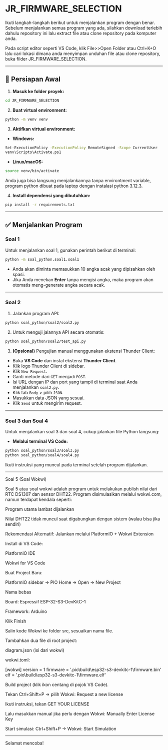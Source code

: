 # JR\_FIRMWARE\_SELECTION

Ikuti langkah-langkah berikut untuk menjalankan program dengan benar. Sebelum menjalankan semua program yang ada, silahkan download terlebih dahulu repository ini lalu extract file atau clone repository pada komputer anda.

Pada script editor seperti VS Code, klik File>>Open Folder atau Ctrl+K+O lalu cari lokasi dimana anda menyimpan unduhan file atau clone repository, buka filder JR_FIRMWARE_SELECTION.

---

## 📆 Persiapan Awal

1. **Masuk ke folder proyek:**

```bash
cd JR_FIRMWARE_SELECTION
```

2. **Buat virtual environment:**

```bash
python -m venv venv
```

3. **Aktifkan virtual environment:**

* **Windows:**

```bash
Set-ExecutionPolicy -ExecutionPolicy RemoteSigned -Scope CurrentUser
venv\Scripts\Activate.ps1
```

* **Linux/macOS:**

```bash
source venv/bin/activate
```
Anda juga bisa langsung menjalankannya tanpa environtment variable, program python dibuat pada laptop dengan instalasi python 3.12.3.

4. **Install dependensi yang dibutuhkan:**

```bash
pip install -r requirements.txt
```

---

## ✅ Menjalankan Program

### Soal 1

Untuk menjalankan soal 1, gunakan perintah berikut di terminal:

```bash
python -m soal_python.soal1.soal1
```

* Anda akan diminta memasukkan 10 angka acak yang dipisahkan oleh spasi.
* Jika Anda menekan **Enter** tanpa mengisi angka, maka program akan otomatis meng-generate angka secara acak.

---

### Soal 2

1. Jalankan program API:

```bash
python soal_python/soal2/soal2.py
```

2. Untuk menguji jalannya API secara otomatis:

```bash
python soal_python/soal2/test_api.py
```

3. **(Opsional)** Pengujian manual menggunakan ekstensi Thunder Client:

* Buka **VS Code** dan instal ekstensi **Thunder Client**.
* Klik logo Thunder Client di sidebar.
* Klik `New Request`.
* Ganti metode dari `GET` menjadi `POST`.
* Isi URL dengan IP dan port yang tampil di terminal saat Anda menjalankan `soal2.py`.
* Klik tab `Body` > pilih `JSON`.
* Masukkan data JSON yang sesuai.
* Klik `Send` untuk mengirim request.

---

### Soal 3 dan Soal 4

Untuk menjalankan soal 3 dan soal 4, cukup jalankan file Python langsung:

* **Melalui terminal VS Code:**

```bash
python soal_python/soal3/soal3.py
python soal_python/soal4/soal4.py
```

Ikuti instruksi yang muncul pada terminal setelah program dijalankan.

---

Soal 5 (Soal Wokwi)

Soal 5 atau soal wokwi adalah program untuk melakukan publish nilai dari RTC DS1307 dan sensor DHT22. Program disimulasikan melalui wokwi.com, namun terdapat kendala seperti:

Program utama lambat dijalankan

Nilai DHT22 tidak muncul saat digabungkan dengan sistem (walau bisa jika sendiri)

Rekomendasi Alternatif: Jalankan melalui PlatformIO + Wokwi Extension

Install di VS Code:

PlatformIO IDE

Wokwi for VS Code

Buat Project Baru:

PlatformIO sidebar → PIO Home → Open → New Project

Nama bebas

Board: Espressif ESP-32-S3-DevKitC-1

Framework: Arduino

Klik Finish

Salin kode Wokwi ke folder src, sesuaikan nama file.

Tambahkan dua file di root project:

diagram.json (isi dari wokwi)

wokwi.toml:

[wokwi]
version = 1
firmware = '.pio\build\esp32-s3-devkitc-1\firmware.bin'
elf = '.pio\build\esp32-s3-devkitc-1\firmware.elf'

Build project (klik ikon centang di pojok VS Code).

Tekan Ctrl+Shift+P → pilih Wokwi: Request a new license

Ikuti instruksi, tekan GET YOUR LICENSE

Lalu masukkan manual jika perlu dengan Wokwi: Manually Enter License Key

Start simulasi: Ctrl+Shift+P → Wokwi: Start Simulation

---

Selamat mencoba!